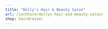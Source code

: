 ```yaml
---
title: "Dolly's Hair & Beauty Salon"
url: /inchture/dollys-hair-and-beauty-salon/
shop: hairdresser
---
```

